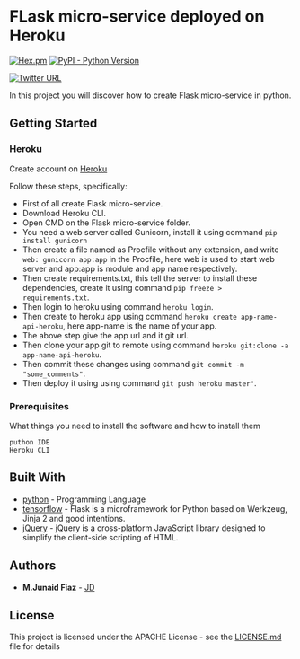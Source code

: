 # FLask micro-service deployed on Heroku

[![Hex.pm](https://img.shields.io/hexpm/l/plug.svg)](https://github.com/junaidfiaz143/Flask-Jquery-Calculator/blob/master/LICENSE) [![PyPI - Python Version](https://img.shields.io/pypi/pyversions/Django.svg)](https://www.python.org/)


[![Twitter URL](https://img.shields.io/twitter/url/http/shields.io.svg?style=social)](https://twitter.com/intent/tweet?text=Flask%20micro-service%20deployed%20on%20Heroku(flask-calculator-api-heroku.herokuapp.com)%20https://github.com/junaidfiaz143/Flask-Jquery-Calculator&&via=junaidfiaz143&hashtags=Micro-Service,Flask,Heroku,Jquery,developer)

In this project you will discover how to create Flask micro-service in python.

## Getting Started

### Heroku
Create account on [Heroku](https://www.heroku.com)

Follow these steps, specifically:

+	First of all create Flask micro-service.
+	Download Heroku CLI.
+	Open CMD on the Flask micro-service folder.
+	You need a web server called Gunicorn, install it using command ```pip install gunicorn```
+	Then create a file named as Procfile without any extension, and write ```web: gunicorn app:app``` in the Procfile, here web is used to start web server and app:app is module and app name respectively.
+	Then create requirements.txt, this tell the server to install these dependencies, create it using command ```pip freeze > requirements.txt```.
+	Then login to heroku using command ```heroku login```.
+	Then create to heroku app using command ```heroku create app-name-api-heroku```, here app-name is the name of your app.
+	The above step give the app url and it git url.
+	Then clone your app git to remote using command ```heroku git:clone -a app-name-api-heroku```.
+	Then commit these changes using command ```git commit -m "some_comments"```.
+	Then deploy it using using command ```git push heroku master"```.

### Prerequisites

What things you need to install the software and how to install them

```
puthon IDE
Heroku CLI
```
<!-- 
## Deployment

Add additional notes about how to deploy this on a live system -->

## Built With

* [python](https://www.python.org/) - Programming Language
* [tensorflow](http://flask.pocoo.org/) - Flask is a microframework for Python based on Werkzeug, Jinja 2 and good intentions.
* [jQuery](https://jquery.com/) - jQuery is a cross-platform JavaScript library designed to simplify the client-side scripting of HTML.

## Authors

* **M.Junaid Fiaz** - [JD](https://github.com/junaidfiaz143)
<!-- 
See also the list of [contributors](https://github.com/your/project/contributors) who participated in this project. -->

## License

This project is licensed under the APACHE License - see the [LICENSE.md](LICENSE) file for details
<!-- 
## Acknowledgments

* Hat tip to anyone whose code was used
* Inspiration
* etc -->


